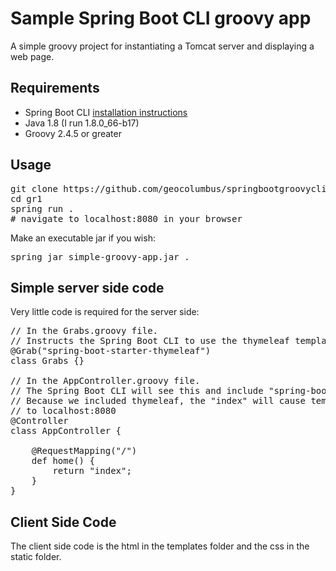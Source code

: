 # Sample Spring Boot CLI groovy app
A simple groovy project for instantiating a Tomcat server and displaying a web page.


## Requirements

* Spring Boot CLI [installation instructions](https://docs.spring.io/spring-boot/docs/current/reference/html/getting-started-installing-spring-boot.html#getting-started-installing-the-cli) 
* Java 1.8 (I run 1.8.0_66-b17)
* Groovy 2.4.5 or greater

## Usage

<pre>
git clone https://github.com/geocolumbus/springbootgroovycli.git gr1
cd gr1
spring run .
# navigate to localhost:8080 in your browser
</pre>

Make an executable jar if you wish:

<pre>
spring jar simple-groovy-app.jar .
</pre>

## Simple server side code

Very little code is required for the server side:

<pre>
// In the Grabs.groovy file.
// Instructs the Spring Boot CLI to use the thymeleaf template engine.
@Grab("spring-boot-starter-thymeleaf")
class Grabs {}

// In the AppController.groovy file.
// The Spring Boot CLI will see this and include "spring-boot-starter-web".
// Because we included thymeleaf, the "index" will cause templates/index.html to be loaded
// to localhost:8080
@Controller
class AppController {

    @RequestMapping("/")
    def home() {
        return "index";
    }
}
</pre>

## Client Side Code

The client side code is the html in the templates folder and the css in the static folder.